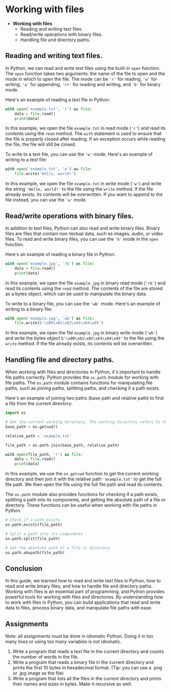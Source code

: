 # Working with files

- **Working with files**
  - Reading and writing text files.
  - Read/write operations with binary files.
  - Handling file and directory paths.

## Reading and writing text files.

In Python, we can read and write text files using the built-in `open` function. The `open` function takes two arguments: the name of the file to open and the mode in which to open the file. The mode can be `'r'` for reading, `'w'` for writing, `'a'` for appending, `'r+'` for reading and writing, and `'b'` for binary mode.

Here's an example of reading a text file in Python:

```python
with open('example.txt', 'r') as file:
    data = file.read()
    print(data)
```

In this example, we open the file `example.txt` in read mode (`'r'`) and read its contents using the `read` method. The `with` statement is used to ensure that the file is properly closed after reading. If an exception occurs while reading the file, the file will still be closed.

To write to a text file, you can use the `'w'` mode. Here's an example of writing to a text file:

```python
with open('example.txt', 'w') as file:
    file.write('Hello, world!')
```

In this example, we open the file `example.txt` in write mode (`'w'`) and write the string `'Hello, world!'` to the file using the `write` method. If the file already exists, its contents will be overwritten. If you want to append to the file instead, you can use the `'a'` mode.

## Read/write operations with binary files.

In addition to text files, Python can also read and write binary files. Binary files are files that contain non-textual data, such as images, audio, or video files. To read and write binary files, you can use the `'b'` mode in the `open` function.

Here's an example of reading a binary file in Python:

```python
with open('example.jpg', 'rb') as file:
    data = file.read()
    print(data)
```

In this example, we open the file `example.jpg` in binary read mode (`'rb'`) and read its contents using the `read` method. The contents of the file are stored as a bytes object, which can be used to manipulate the binary data.

To write to a binary file, you can use the `'wb'` mode. Here's an example of writing to a binary file:

```python
with open('example.jpg', 'wb') as file:
    file.write(b'\x00\x01\x02\x03\x04\x05')
```

In this example, we open the file `example.jpg` in binary write mode (`'wb'`) and write the bytes object `b'\x00\x01\x02\x03\x04\x05'` to the file using the `write` method. If the file already exists, its contents will be overwritten.

## Handling file and directory paths.

When working with files and directories in Python, it's important to handle file paths correctly. Python provides the `os.path` module for working with file paths. The `os.path` module contains functions for manipulating file paths, such as joining paths, splitting paths, and checking if a path exists.

Here's an example of joining two paths (base path and relative path) to find a file from the current directory:

```python
import os

# Get the current working directory. The working directory refers to the place where the script is being executed
base_path = os.getcwd()

relative_path = 'example.txt'

file_path = os.path.join(base_path, relative_path)

with open(file_path, 'r') as file:
    data = file.read()
    print(data)
```

In this example, we use the `os.getcwd` function to get the current working directory and then join it with the relative path `'example.txt'` to get the full file path. We then open the file using the full file path and read its contents.

The `os.path` module also provides functions for checking if a path exists, splitting a path into its components, and getting the absolute path of a file or directory. These functions can be useful when working with file paths in Python.

```python
# Check if a path exists
os.path.exists(file_path)

# Split a path into its components
os.path.split(file_path)

# Get the absolute path of a file or directory
os.path.abspath(file_path)
```

## Conclusion

In this guide, we learned how to read and write text files in Python, how to read and write binary files, and how to handle file and directory paths. Working with files is an essential part of programming, and Python provides powerful tools for working with files and directories. By understanding how to work with files in Python, you can build applications that read and write data to files, process binary data, and manipulate file paths with ease.

## Assignments

Note: all assignments must be done in idiomatic Python. Doing it in too many lines or using too many variables is not idiomatic.

1. Write a program that reads a text file in the current directory and counts the number of words in the file.
2. Write a program that reads a binary file in the current directory and prints the first 10 bytes in hexadecimal format. (Tip: you can use a .png or .jpg image as the file)
3. Write a program that lists all the files in the current directory and prints their names and sizes in bytes. Make it recursive as well.


